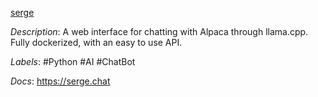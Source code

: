 [serge](https://github.com/nsarrazin/serge)

*Description*: A web interface for chatting with Alpaca through llama.cpp. Fully dockerized, with an easy to use API.

*Labels*: #Python #AI #ChatBot

*Docs*: https://serge.chat
